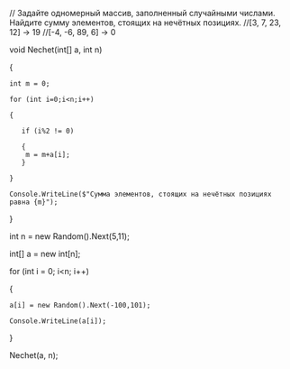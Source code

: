 // Задайте одномерный массив, заполненный случайными числами. Найдите сумму элементов, стоящих на нечётных позициях.
//[3, 7, 23, 12] -> 19
//[-4, -6, 89, 6] -> 0

void Nechet(int[] a, int n)

{

    int m = 0;
    
    for (int i=0;i<n;i++)
    
    {
    
       if (i%2 != 0)
       
       {
        m = m+a[i];
       }
       
    }
    
    Console.WriteLine($"Сумма элементов, стоящих на нечётных позициях равна {m}");
    
}

int n = new Random().Next(5,11);

int[] a = new int[n];

for (int i = 0; i<n; i++)

{

    a[i] = new Random().Next(-100,101);
    
    Console.WriteLine(a[i]);
    
}

Nechet(a, n);

